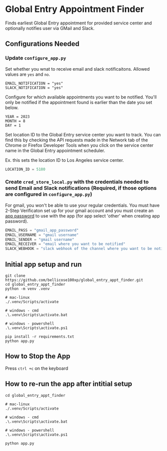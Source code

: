 # Global Entry Appointment Finder
Finds earliest Global Entry appointment for provided service center and optionally notifies user via GMail and Slack.

## Configurations Needed

### Update `configure_app.py`
Set whether you wnat to receive email and slack notificaitons. Allowed values are `yes` and `no`.
```
EMAIL_NOTIFICATION = "yes"
SLACK_NOTIFICATION = "yes"
```

Configure for which available appointments you want to be notified. You'll only be notified if the appointment found is earlier than the date you set below.

```
YEAR = 2023
MONTH = 8
DAY = 1
```

Set location ID to the Global Entry service center you want to track. You can find this by checking the API requests made in the Network tab of the Chrome or Firefox Developer Tools when you click on the service center name in the Global Entry appointment scheduler.

Ex. this sets the location ID to Los Angeles service center.

```python
LOCATION_ID = 5180
```

### Create `cred_store_local.py` with the credentials needed to send Email and Slack notifications (Required, if those options are configured in `configure_app.py`)
For gmail, you won't be able to use your regular credentials. You must have 2-Step Verificaton set up for your gmail account and you must create an [app password](https://support.google.com/accounts/answer/185833?hl=en) to use with the app (for app select 'other' when creating app password).

```python
EMAIL_PASS = "gmail_app_password"
EMAIL_USERNAME = "gmail username"
EMAIL_SENDER = "gmail username"
EMAIL_RECEIVER = "email where you want to be notified"
SLACK_WEBHOOK = "slack webhook of the channel where you want to be notified"
```

## Initial app setup and run

```
git clone https://github.com/bellicose100xp/global_entry_appt_finder.git
cd global_entry_appt_finder
python -m venv .venv

# mac-linux
./.venv/Scripts/activate

# windows - cmd
.\.venv\Scripts\activate.bat

# windows - powershell
.\.venv\Scripts\activate.ps1

pip install -r requirements.txt
python app.py
```

## How to Stop the App
Press `ctrl +c` on the keyboard

## How to re-run the app after intitial setup
```
cd global_entry_appt_finder

# mac-linux
./.venv/Scripts/activate

# windows - cmd
.\.venv\Scripts\activate.bat

# windows - powershell
.\.venv\Scripts\activate.ps1

python app.py
```